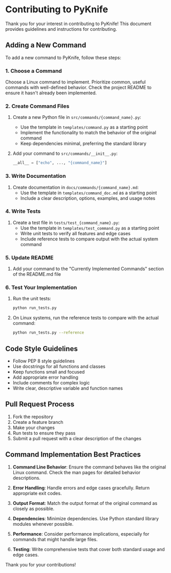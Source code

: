 # Contributing to PyKnife

Thank you for your interest in contributing to PyKnife! This document provides guidelines and instructions for contributing.

## Adding a New Command

To add a new command to PyKnife, follow these steps:

### 1. Choose a Command

Choose a Linux command to implement. Prioritize common, useful commands with well-defined behavior. Check the project README to ensure it hasn't already been implemented.

### 2. Create Command Files

1. Create a new Python file in `src/commands/{command_name}.py`:
   - Use the template in `templates/command.py` as a starting point
   - Implement the functionality to match the behavior of the original command
   - Keep dependencies minimal, preferring the standard library

2. Add your command to `src/commands/__init__.py`:
   ```python
   __all__ = ["echo", ..., "{command_name}"]
   ```

### 3. Write Documentation

1. Create documentation in `docs/commands/{command_name}.md`:
   - Use the template in `templates/command_doc.md` as a starting point
   - Include a clear description, options, examples, and usage notes

### 4. Write Tests

1. Create a test file in `tests/test_{command_name}.py`:
   - Use the template in `templates/test_command.py` as a starting point
   - Write unit tests to verify all features and edge cases
   - Include reference tests to compare output with the actual system command

### 5. Update README

1. Add your command to the "Currently Implemented Commands" section of the README.md file

### 6. Test Your Implementation

1. Run the unit tests:
   ```bash
   python run_tests.py
   ```

2. On Linux systems, run the reference tests to compare with the actual command:
   ```bash
   python run_tests.py --reference
   ```

## Code Style Guidelines

- Follow PEP 8 style guidelines
- Use docstrings for all functions and classes
- Keep functions small and focused
- Add appropriate error handling
- Include comments for complex logic
- Write clear, descriptive variable and function names

## Pull Request Process

1. Fork the repository
2. Create a feature branch
3. Make your changes
4. Run tests to ensure they pass
5. Submit a pull request with a clear description of the changes

## Command Implementation Best Practices

1. **Command Line Behavior**: Ensure the command behaves like the original Linux command. Check the man pages for detailed behavior descriptions.

2. **Error Handling**: Handle errors and edge cases gracefully. Return appropriate exit codes.

3. **Output Format**: Match the output format of the original command as closely as possible.

4. **Dependencies**: Minimize dependencies. Use Python standard library modules whenever possible.

5. **Performance**: Consider performance implications, especially for commands that might handle large files.

6. **Testing**: Write comprehensive tests that cover both standard usage and edge cases.

Thank you for your contributions! 